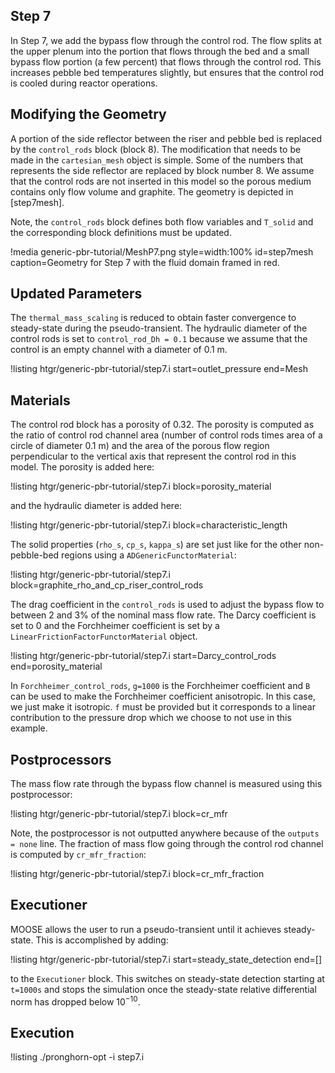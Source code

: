 ## Step 7

In Step 7, we add the bypass flow through the control rod. The flow splits at the upper
plenum into the portion that flows through the bed and a small bypass flow portion (a few percent)
that flows through the control rod. This increases pebble bed temperatures slightly, but ensures that
the control rod is cooled during reactor operations.

## Modifying the Geometry

A portion of the side reflector between the riser and pebble bed is replaced by the `control_rods` block (block 8). The modification that needs to be made in the `cartesian_mesh` object is simple. Some of the numbers that represents the side reflector are replaced by block number 8. We assume that the control rods are not inserted
in this model so the porous medium contains only flow volume and graphite. The geometry is depicted in [step7mesh].

Note, the `control_rods` block defines both flow variables and
`T_solid` and the corresponding block definitions must be updated.

!media generic-pbr-tutorial/MeshP7.png
        style=width:100%
        id=step7mesh
        caption=Geometry for Step 7 with the fluid domain framed in red.

## Updated Parameters

The `thermal_mass_scaling` is reduced to obtain faster convergence
to steady-state during the pseudo-transient. The hydraulic diameter of
the control rods is set to `control_rod_Dh = 0.1` because we assume that the control is an empty channel with
a diameter of $0.1$ m.

!listing htgr/generic-pbr-tutorial/step7.i start=outlet_pressure end=Mesh

## Materials

The control rod block has a porosity of $0.32$. The porosity is computed as the ratio of
control rod channel area (number of control rods times area of a circle of diameter $0.1$ m) and the
area of the porous flow region perpendicular to the vertical axis that represent the control rod in this model. The porosity is added here:

!listing htgr/generic-pbr-tutorial/step7.i block=porosity_material

and the hydraulic diameter is added here:

!listing htgr/generic-pbr-tutorial/step7.i block=characteristic_length

The solid properties (`rho_s`, `cp_s`, `kappa_s`) are set just like for the
other non-pebble-bed regions using a `ADGenericFunctorMaterial`:

!listing htgr/generic-pbr-tutorial/step7.i block=graphite_rho_and_cp_riser_control_rods

The drag coefficient in the `control_rods` is used to adjust the bypass flow to
between $2$ and $3$% of the nominal mass flow rate. The Darcy coefficient is set to
$0$ and the Forchheimer coefficient is set by a `LinearFrictionFactorFunctorMaterial` object.

!listing htgr/generic-pbr-tutorial/step7.i start=Darcy_control_rods end=porosity_material

In `Forchheimer_control_rods`, `g=1000` is the Forchheimer coefficient and `B` can be used
to make the Forchheimer coefficient anisotropic. In this case, we just make it isotropic.
`f` must be provided but it corresponds to a linear contribution to the pressure drop
which we choose to not use in this example.

## Postprocessors

The mass flow rate through the bypass flow channel is measured using this postprocessor:

!listing htgr/generic-pbr-tutorial/step7.i block=cr_mfr

Note, the postprocessor is not outputted anywhere because of the `outputs = none` line.
The fraction of mass flow going through the control rod channel is computed by
`cr_mfr_fraction`:

!listing htgr/generic-pbr-tutorial/step7.i block=cr_mfr_fraction

## Executioner

MOOSE allows the user to run a pseudo-transient until it achieves steady-state.
This is accomplished by adding:

!listing htgr/generic-pbr-tutorial/step7.i start=steady_state_detection end=[]

to the `Executioner` block. This switches on steady-state detection starting
at `t=1000s` and stops the simulation once the steady-state relative differential norm
has dropped below $10^{-10}$.

## Execution

!listing
./pronghorn-opt -i step7.i